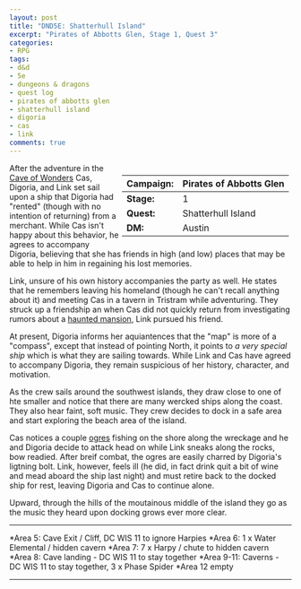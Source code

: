 ```yaml
---
layout: post
title: "DND5E: Shatterhull Island"
excerpt: "Pirates of Abbotts Glen, Stage 1, Quest 3"
categories:
- RPG
tags:
- d&d
- 5e
- dungeons & dragons
- quest log
- pirates of abbotts glen
- shatterhull island
- digoria
- cas
- link
comments: true
---
```


<div style="float: right; margin: 5px">

|   Campaign:   | Pirates of Abbotts Glen | 
| ------------- | ----------------------- |
| **Stage:**    | 1                       |
| **Quest:**    | Shatterhull Island      |
| **DM:**       | Austin                  |

</div>

After the adventure in the [Cave of Wonders]() Cas, Digoria, and Link set sail upon a ship that Digoria had "rented" (though with no intention of returning) from a merchant.  While Cas isn't happy about this behavior, he agrees to accompany Digoria, believing that she has friends in high (and low) places that may be able to help in him in regaining his lost memories.

Link, unsure of his own history accompanies the party as well.  He states that he remembers leaving his homeland (though he can't recall anything about it) and meeting Cas in a tavern in Tristram while adventuring.  They struck up a friendship an when Cas did not quickly return from investigating rumors about a [haunted mansion](), Link pursued his friend.

At present, Digoria informs her aquiantences that the "map" is more of a "compass", except that instead of pointing North, it points to *a very special ship* which is what they are sailing towards.  While Link and Cas have agreed to accompany Digoria, they remain suspicious of her history, character, and motivation.

As the crew sails around the southwest islands, they draw close to one of hte smaller and notice that there are many wercked ships along the coast.  They also hear faint, soft music.  They crew decides to dock in a safe area and start exploring the beach area of the island.

Cas notices a couple [ogres](https://chisaipete.github.io/bestiary/creatures/ogre) fishing on the shore along the wreckage and he and Digoria decide to attack head on while Link sneaks along the rocks, bow readied.  After breif combat, the ogres are easily charred by Digoria's ligtning bolt.  Link, however, feels ill (he did, in fact drink quit a bit of wine and mead aboard the ship last night) and must retire back to the docked ship for rest, leaving Digoria and Cas to continue alone.

Upward, through the hills of the moutainous middle of the island they go as the music they heard upon docking grows ever more clear.  


---

*Area 5: Cave Exit / Cliff, DC WIS 11 to ignore Harpies
*Area 6: 1 x Water Elemental / hidden cavern
*Area 7: 7 x Harpy / chute to hidden cavern
*Area 8: Cave landing - DC WIS 11 to stay together
*Area 9-11: Caverns - DC WIS 11 to stay together, 3 x Phase Spider
*Area 12 empty

---

<!--

<!--
DM NOTES

Last Quest:
- 1400 xp Cave of Wonders
- Link gets Phantom Disaster 1d10
- Cas get Fume Greatsword, 1d10
- Digoria get Grand Frostbitten Rapier 1d10

- Notable Posessions
  - Lense of Truth (Cas)
  - 1 Potion of Healing (Link)
  - Strange / Compass Map (Digoria)

Scene 1:  at sea
600 xp each for roleplaying experience

Cas
+ 2400xp

Link
+ 950xp

Digoria
+ 3900xp

-->
